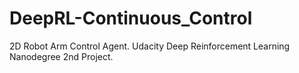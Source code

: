 # DeepRL-Continuous_Control
2D Robot Arm Control Agent. Udacity Deep Reinforcement Learning Nanodegree 2nd Project.
